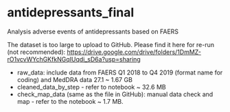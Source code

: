 # antidepressants_final
Analysis adverse events of antidepressants based on FAERS


The dataset is too large to upload to GitHub. Please find it here for re-run (not recommended): https://drive.google.com/drive/folders/1DmMZ-rO1vcvWYchGKfkNGqIUqdi_sD6a?usp=sharing

* raw_data: include data from FAERS Q1 2018 to Q4 2019 (format name for coding) and MedDRA data 27.1 ~ 1.67 GB
* cleaned_data_by_step - refer to notebook ~ 32.6 MB
* check_map_data (same as the file in GitHub): manual data check and map - refer to the notebook ~ 1.7 MB.
